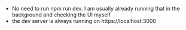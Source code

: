 - No need to run npm run dev. I am usually already running that in the background and checking the UI myself
- the dev server is always running on https://localhost:3000